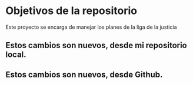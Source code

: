 # Objetivos de la repositorio

Este proyecto se encarga de manejar los planes de la liga de la justicia


## Estos cambios son nuevos, desde mi repositorio local.
## Estos cambios son nuevos, desde Github.
